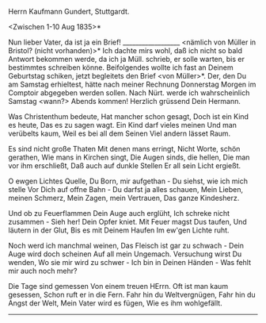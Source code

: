 Herrn Kaufmann Gundert, Stuttgardt.

 <Zwischen 1-10 Aug 1835>*

Nun lieber Vater, da ist ja ein Brief! __________________ <nämlich von Müller in Bristol? (nicht vorhanden)>* Ich dachte mirs wohl, daß ich nicht so bald Antwort bekommen werde, da ich ja Müll. schrieb, er solle warten, bis er bestimmtes schreiben könne. Beifolgendes wollte ich fast an Deinem Geburtstag schiken, jetzt begleitets den Brief <von Müller>*. Der, den Du am Samstag erhieltest, hätte nach meiner Rechnung Donnerstag Morgen im Comptoir abgegeben werden sollen. Nach Nürt. werde ich wahrscheinlich Samstag <wann?> Abends kommen!
 Herzlich grüssend Dein Hermann.

Was Christenthum bedeute,
Hat mancher schon gesagt,
Doch ist ein Kind es heute,
Das es zu sagen wagt.
Ein Kind darf vieles meinen
Und man verübelts kaum,
Weil es bei all dem Seinen
Viel andern lässet Raum.

Es sind nicht große Thaten
Mit denen mans erringt,
Nicht Worte, schön gerathen,
Wie mans in Kirchen singt,
Die Augen sinds, die hellen,
Die man vor ihm erschließt,
Daß auch auf dunkle Stellen
Er all sein Licht ergießt.

O ewgen Lichtes Quelle,
Du Born, mir aufgethan -
Du siehst, wie ich mich stelle
Vor Dich auf offne Bahn -
Du darfst ja alles schauen,
Mein Lieben, meinen Schmerz,
Mein Zagen, mein Vertrauen,
Das ganze Kindesherz.

Und ob zu Feuerflammen
Dein Auge auch erglüht,
Ich schreke nicht zusammen -
Sieh her! Dein Opfer kniet.
Mit Feuer magst Dus taufen,
Und läutern in der Glut,
Bis es mit Deinem Haufen
Im ew'gen Lichte ruht.

Noch werd ich manchmal weinen,
Das Fleisch ist gar zu schwach -
Dein Auge wird doch scheinen
Auf all mein Ungemach.
Versuchung wirst Du wenden,
Wo sie mir wird zu schwer -
Ich bin in Deinen Händen -
Was fehlt mir auch noch mehr?

Die Tage sind gemessen
Von einem treuen HErrn.
Oft ist man kaum gesessen,
Schon ruft er in die Fern.
Fahr hin du Weltvergnügen,
Fahr hin du Angst der Welt,
Mein Vater wird es fügen,
Wie es ihm wohlgefällt.

 ________________

